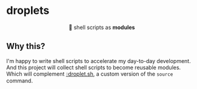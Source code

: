 # droplets

<div align="center">
  🐚 shell scripts as <b>modules</b>
</div>

## Why this?

I'm happy to write shell scripts to accelerate my day-to-day development. And this project will collect shell scripts to become reusable modules. Which will complement [💧droplet.sh](https://github.com/ggicci/droplet.sh), a custom version of the `source` command.

